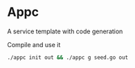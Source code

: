# Appc

A service template with code generation

Compile and use it 

```bash
./appc init out && ./appc g seed.go out
```
